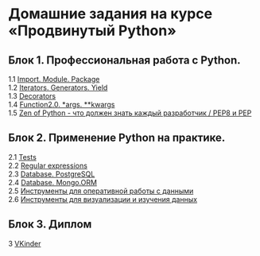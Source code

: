 # Домашние задания на курсе «Продвинутый Python»

## Блок 1. Профессиональная работа с Python.
1.1 [Import. Module. Package](1.1.Import.Module.Package/)  
1.2 [Iterators. Generators. Yield](1.2.Iterators.Generators.Yield/)  
1.3 [Decorators](1.3.Decorators)  
1.4 [Function2.0. *args. **kwargs](1.4.Function2.0.args.kwargs)  
1.5 [Zen of Python - что должен знать каждый разработчик / PEP8 и PEP](1.5.Pep8)

## Блок 2. Применение Python на практике.
2.1 [Tests](2.1.Tests)  
2.2 [Regular expressions](2.2.Regexp)  
2.3 [Database. PostgreSQL](2.3.DB.PostgreSQL)  
2.4 [Database. Mongo.ORM](2.4.DB.Mongo.ORM)  
2.5 [Инструменты для оперативной работы с данными](2.5.Data_analysis1)  
2.6 [Инструменты для визуализации и изучения данных](2.6.Data_analysis2)

## Блок 3. Диплом
3 [VKinder](Diplom)  
